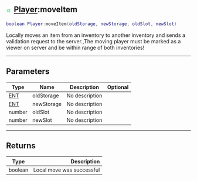 ## ![client](.gitbook/assets/client.png) [Player](./readme/Player/README.md):moveItem

```lua
boolean Player:moveItem(oldStorage, newStorage, oldSlot, newSlot)
```

Locally moves an item from an inventory to another inventory and sends a validation request to the server.,The moving player must be marked as a viewer on server and be within range of both inventories!

------
## Parameters

| Type   | Name | Description | Optional |
| ------ | ---- | ----------- | -------: |
| [ENT](./readme/ENT/README.md) | oldStorage | No description |  |
| [ENT](./readme/ENT/README.md) | newStorage | No description |  |
| number | oldSlot | No description |  |
| number | newSlot | No description |  |


------
## Returns

| Type   | Description |
| ------ | ----------: |
| boolean | Local move was successful |

